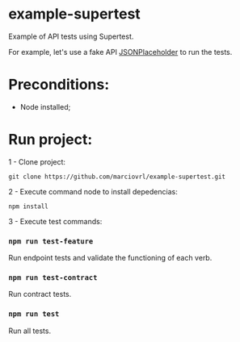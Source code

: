 # example-supertest

Example of API tests using Supertest.<br>

For example, let's use a fake API [JSONPlaceholder](https://jsonplaceholder.typicode.com/) to run the tests.<br>

# Preconditions:

- Node installed;

# Run project:

1 - Clone project:

```
git clone https://github.com/marciovrl/example-supertest.git
```

2 - Execute command node to install depedencias:

```
npm install
```

3 - Execute test commands:

### `npm run test-feature`

Run endpoint tests and validate the functioning of each verb.<br>

### `npm run test-contract`

Run contract tests.<br>

### `npm run test`

Run all tests.<br>
